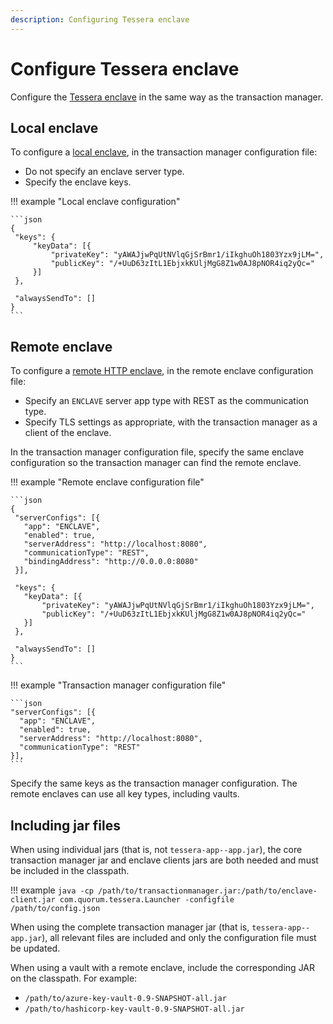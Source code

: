 ```yaml
---
description: Configuring Tessera enclave
---
```


# Configure Tessera enclave

Configure the [Tessera enclave](../../Concepts/Enclave.md) in the same way as the transaction manager.

## Local enclave

To configure a [local enclave](../../Concepts/Enclave-types.md#local), in the transaction manager
configuration file:

* Do not specify an enclave server type.
* Specify the enclave keys.

!!! example "Local enclave configuration"

    ```json
    {
     "keys": {
         "keyData": [{
             "privateKey": "yAWAJjwPqUtNVlqGjSrBmr1/iIkghuOh1803Yzx9jLM=",
             "publicKey": "/+UuD63zItL1EbjxkKUljMgG8Z1w0AJ8pNOR4iq2yQc="
         }]
     },

     "alwaysSendTo": []
    }
    ```

## Remote enclave

To configure a [remote HTTP enclave](../../Concepts/Enclave-types.md#http-enclave), in the remote enclave
configuration file:

* Specify an `ENCLAVE` server app type with REST as the communication type.
* Specify TLS settings as appropriate, with the transaction manager as a client of the enclave.

In the transaction manager configuration file, specify the same enclave configuration so the transaction
manager can find the remote enclave.

!!! example "Remote enclave configuration file"

    ```json
    {
     "serverConfigs": [{
       "app": "ENCLAVE",
       "enabled": true,
       "serverAddress": "http://localhost:8080",
       "communicationType": "REST",
       "bindingAddress": "http://0.0.0.0:8080"
     }],

     "keys": {
       "keyData": [{
           "privateKey": "yAWAJjwPqUtNVlqGjSrBmr1/iIkghuOh1803Yzx9jLM=",
           "publicKey": "/+UuD63zItL1EbjxkKUljMgG8Z1w0AJ8pNOR4iq2yQc="
       }]
     },

     "alwaysSendTo": []
    }
    ```

!!! example "Transaction manager configuration file"

    ```json
    "serverConfigs": [{
      "app": "ENCLAVE",
      "enabled": true,
      "serverAddress": "http://localhost:8080",
      "communicationType": "REST"
    }],
    ```

Specify the same keys as the transaction manager configuration. The remote enclaves can use all key types, including
vaults.

## Including jar files

When using individual jars (that is, not `tessera-app--app.jar`), the core transaction manager
jar and enclave clients jars are both needed and must be included in the classpath.

!!! example
    ```
    java -cp /path/to/transactionmanager.jar:/path/to/enclave-client.jar com.quorum.tessera.Launcher -configfile /path/to/config.json
    ```

When using the complete transaction manager jar (that is, `tessera-app--app.jar`), all relevant files
are included and only the configuration file must be updated.

When using a vault with a remote enclave, include the corresponding JAR on the classpath. For example:

* `/path/to/azure-key-vault-0.9-SNAPSHOT-all.jar`
* `/path/to/hashicorp-key-vault-0.9-SNAPSHOT-all.jar`
